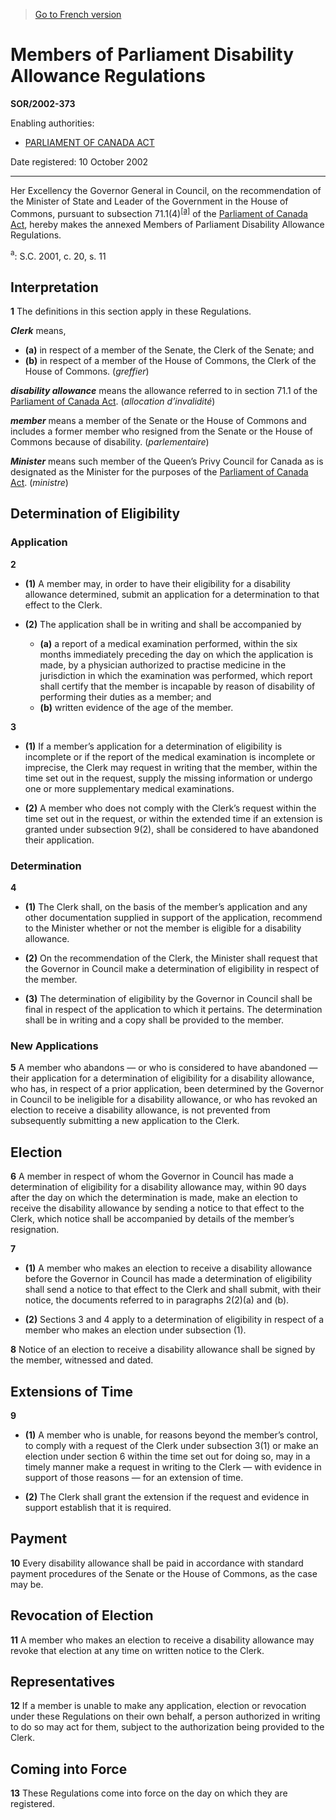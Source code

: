 > [Go to French version](/fr/Règlements/Décrets,%20ordonnances%20et%20règlements%20statutaires/2002/373.md)

# Members of Parliament Disability Allowance Regulations

**SOR/2002-373**

Enabling authorities: 
- [PARLIAMENT OF CANADA ACT](/en/Acts/Revised%20Statutes%20of%20Canada/P/P-1.md)

Date registered: 10 October 2002

----------

Her Excellency the Governor General in Council, on the recommendation of the Minister of State and Leader of the Government in the House of Commons, pursuant to subsection 71.1(4)<sup><a href='#fn_SOR-2002-373_e_hq_5875'>[a]</a></sup> of the [Parliament of Canada Act](/en/Acts/Revised%20Statutes%20of%20Canada/P/P-1.md), hereby makes the annexed Members of Parliament Disability Allowance Regulations.

<a name='fn_SOR-2002-373_e_hq_5875'><sup>a</sup></a>: S.C. 2001, c. 20, s. 11<br />




## Interpretation


**1** The definitions in this section apply in these Regulations.

***Clerk*** means,
- **(a)** in respect of a member of the Senate, the Clerk of the Senate; and
- **(b)** in respect of a member of the House of Commons, the Clerk of the House of Commons. (*greffier*)

***disability allowance*** means the allowance referred to in section 71.1 of the [Parliament of Canada Act](/en/Acts/Revised%20Statutes%20of%20Canada/P/P-1.md). (*allocation d’invalidité*)

***member*** means a member of the Senate or the House of Commons and includes a former member who resigned from the Senate or the House of Commons because of disability. (*parlementaire*)

***Minister*** means such member of the Queen’s Privy Council for Canada as is designated as the Minister for the purposes of the [Parliament of Canada Act](/en/Acts/Revised%20Statutes%20of%20Canada/P/P-1.md). (*ministre*)




## Determination of Eligibility



### Application


**2** 

- **(1)** A member may, in order to have their eligibility for a disability allowance determined, submit an application for a determination to that effect to the Clerk.

- **(2)** The application shall be in writing and shall be accompanied by
	- **(a)** a report of a medical examination performed, within the six months immediately preceding the day on which the application is made, by a physician authorized to practise medicine in the jurisdiction in which the examination was performed, which report shall certify that the member is incapable by reason of disability of performing their duties as a member; and
	- **(b)** written evidence of the age of the member.



**3** 

- **(1)** If a member’s application for a determination of eligibility is incomplete or if the report of the medical examination is incomplete or imprecise, the Clerk may request in writing that the member, within the time set out in the request, supply the missing information or undergo one or more supplementary medical examinations.

- **(2)** A member who does not comply with the Clerk’s request within the time set out in the request, or within the extended time if an extension is granted under subsection 9(2), shall be considered to have abandoned their application.




### Determination


**4** 

- **(1)** The Clerk shall, on the basis of the member’s application and any other documentation supplied in support of the application, recommend to the Minister whether or not the member is eligible for a disability allowance.

- **(2)** On the recommendation of the Clerk, the Minister shall request that the Governor in Council make a determination of eligibility in respect of the member.

- **(3)** The determination of eligibility by the Governor in Council shall be final in respect of the application to which it pertains. The determination shall be in writing and a copy shall be provided to the member.




### New Applications


**5** A member who abandons — or who is considered to have abandoned — their application for a determination of eligibility for a disability allowance, who has, in respect of a prior application, been determined by the Governor in Council to be ineligible for a disability allowance, or who has revoked an election to receive a disability allowance, is not prevented from subsequently submitting a new application to the Clerk.




## Election


**6** A member in respect of whom the Governor in Council has made a determination of eligibility for a disability allowance may, within 90 days after the day on which the determination is made, make an election to receive the disability allowance by sending a notice to that effect to the Clerk, which notice shall be accompanied by details of the member’s resignation.



**7** 

- **(1)** A member who makes an election to receive a disability allowance before the Governor in Council has made a determination of eligibility shall send a notice to that effect to the Clerk and shall submit, with their notice, the documents referred to in paragraphs 2(2)(a) and (b).

- **(2)** Sections 3 and 4 apply to a determination of eligibility in respect of a member who makes an election under subsection (1).



**8** Notice of an election to receive a disability allowance shall be signed by the member, witnessed and dated.




## Extensions of Time


**9** 

- **(1)** A member who is unable, for reasons beyond the member’s control, to comply with a request of the Clerk under subsection 3(1) or make an election under section 6 within the time set out for doing so, may in a timely manner make a request in writing to the Clerk — with evidence in support of those reasons — for an extension of time.

- **(2)** The Clerk shall grant the extension if the request and evidence in support establish that it is required.




## Payment


**10** Every disability allowance shall be paid in accordance with standard payment procedures of the Senate or the House of Commons, as the case may be.




## Revocation of Election


**11** A member who makes an election to receive a disability allowance may revoke that election at any time on written notice to the Clerk.




## Representatives


**12** If a member is unable to make any application, election or revocation under these Regulations on their own behalf, a person authorized in writing to do so may act for them, subject to the authorization being provided to the Clerk.




## Coming into Force


**13** These Regulations come into force on the day on which they are registered.



